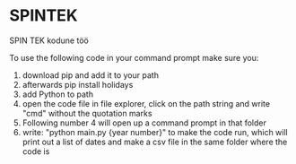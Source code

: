 # SPINTEK
SPIN TEK kodune töö

To use the following code in your command prompt make sure you:
1. download pip and add it to your path
2. afterwards pip install holidays
3. add Python to path
4. open the code file in file explorer, click on the path string and write "cmd" without the quotation marks
5. Following number 4 will open up a command prompt in that folder
6. write: "python main.py {year number}" to make the code run, which will print out a list of dates and make a csv file  in the same folder where the code is
